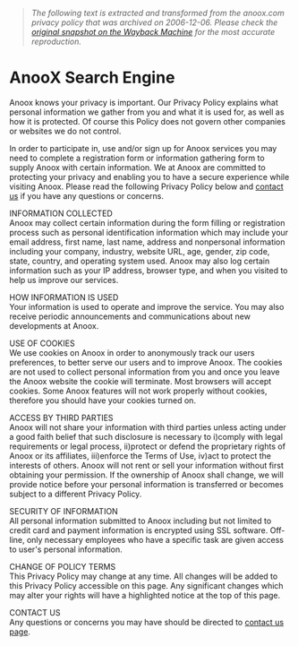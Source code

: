 > *The following text is extracted and transformed from the anoox.com privacy policy that was archived on 2006-12-06. Please check the [original snapshot on the Wayback Machine](https://web.archive.org/web/20061206122715id_/http%3A//www.anoox.com/privacy_policy.jsp) for the most accurate reproduction.*

# AnooX Search Engine

  
Anoox knows your privacy is important. Our Privacy Policy explains what personal information we gather from you and what it is used for, as well as how it is protected. Of course this Policy does not govern other companies or websites we do not control.

In order to participate in, use and/or sign up for Anoox services you may need to complete a registration form or information gathering form to supply Anoox with certain information. We at Anoox are committed to protecting your privacy and enabling you to have a secure experience while visiting Anoox. Please read the following Privacy Policy below and [contact us](https://web.archive.org/web/20061206122715id_/http%3A//www.anoox.com/contact_us.jsp) if you have any questions or concerns.

INFORMATION COLLECTED  
Anoox may collect certain information during the form filling or registration process such as personal identification information which may include your email address, first name, last name, address and nonpersonal information including your company, industry, website URL, age, gender, zip code, state, country, and operating system used. Anoox may also log certain information such as your IP address, browser type, and when you visited to help us improve our services. 

HOW INFORMATION IS USED  
Your information is used to operate and improve the service. You may also receive periodic announcements and communications about new developments at Anoox.

USE OF COOKIES  
We use cookies on Anoox in order to anonymously track our users preferences, to better serve our users and to improve Anoox. The cookies are not used to collect personal information from you and once you leave the Anoox website the cookie will terminate. Most browsers will accept cookies. Some Anoox features will not work properly without cookies, therefore you should have your cookies turned on.

ACCESS BY THIRD PARTIES  
Anoox will not share your information with third parties unless acting under a good faith belief that such disclosure is necessary to i)comply with legal requirements or legal process, ii)protect or defend the proprietary rights of Anoox or its affiliates, iii)enforce the Terms of Use, iv)act to protect the interests of others. Anoox will not rent or sell your information without first obtaining your permission. If the ownership of Anoox shall change, we will provide notice before your personal information is transferred or becomes subject to a different Privacy Policy.

SECURITY OF INFORMATION  
All personal information submitted to Anoox including but not limited to credit card and payment information is encrypted using SSL software. Off-line, only necessary employees who have a specific task are given access to user's personal information. 

CHANGE OF POLICY TERMS  
This Privacy Policy may change at any time. All changes will be added to this Privacy Policy accessible on this page. Any significant changes which may alter your rights will have a highlighted notice at the top of this page.

CONTACT US   
Any questions or concerns you may have should be directed to [contact us page](https://www.anoox.com/contact_us.jsp).
